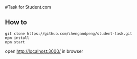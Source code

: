 #Task for Student.com

## How to
```
git clone https://github.com/chengandpeng/student-task.git
npm install
npm start
```


open [http://localhost:3000/](http://localhost:3000/) in browser